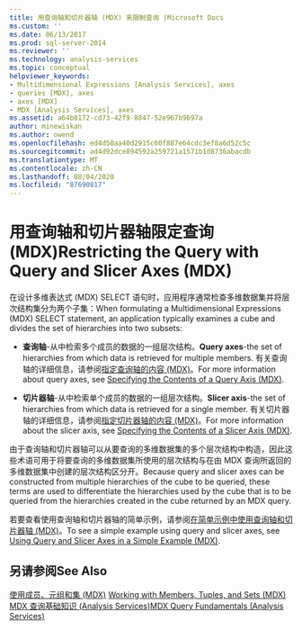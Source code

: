 ```yaml
---
title: 用查询轴和切片器轴 (MDX) 来限制查询 |Microsoft Docs
ms.custom: ''
ms.date: 06/13/2017
ms.prod: sql-server-2014
ms.reviewer: ''
ms.technology: analysis-services
ms.topic: conceptual
helpviewer_keywords:
- Multidimensional Expressions [Analysis Services], axes
- queries [MDX], axes
- axes [MDX]
- MDX [Analysis Services], axes
ms.assetid: a64b8172-cd73-42f9-8847-52e967b9697a
author: minewiskan
ms.author: owend
ms.openlocfilehash: ed4d50aa40d2915c60f887e64cdc3ef8a6d52c5c
ms.sourcegitcommit: ad4d92dce894592a259721a1571b1d8736abacdb
ms.translationtype: MT
ms.contentlocale: zh-CN
ms.lasthandoff: 08/04/2020
ms.locfileid: "87690817"
---
```

# <a name="restricting-the-query-with-query-and-slicer-axes-mdx"></a><span data-ttu-id="fab8e-102">用查询轴和切片器轴限定查询 (MDX)</span><span class="sxs-lookup"><span data-stu-id="fab8e-102">Restricting the Query with Query and Slicer Axes (MDX)</span></span>
  <span data-ttu-id="fab8e-103">在设计多维表达式 (MDX) SELECT 语句时，应用程序通常检查多维数据集并将层次结构集分为两个子集：</span><span class="sxs-lookup"><span data-stu-id="fab8e-103">When formulating a Multidimensional Expressions (MDX) SELECT statement, an application typically examines a cube and divides the set of hierarchies into two subsets:</span></span>  
  
-   <span data-ttu-id="fab8e-104">**查询轴**-从中检索多个成员的数据的一组层次结构。</span><span class="sxs-lookup"><span data-stu-id="fab8e-104">**Query axes**-the set of hierarchies from which data is retrieved for multiple members.</span></span> <span data-ttu-id="fab8e-105">有关查询轴的详细信息，请参阅[指定查询轴的内容 (MDX)](mdx-query-and-slicer-axes-specify-the-contents-of-a-query-axis.md)。</span><span class="sxs-lookup"><span data-stu-id="fab8e-105">For more information about query axes, see [Specifying the Contents of a Query Axis &#40;MDX&#41;](mdx-query-and-slicer-axes-specify-the-contents-of-a-query-axis.md).</span></span>  
  
-   <span data-ttu-id="fab8e-106">**切片器轴**-从中检索单个成员的数据的一组层次结构。</span><span class="sxs-lookup"><span data-stu-id="fab8e-106">**Slicer axis**-the set of hierarchies from which data is retrieved for a single member.</span></span> <span data-ttu-id="fab8e-107">有关切片器轴的详细信息，请参阅[指定切片器轴的内容 (MDX)](mdx-query-and-slicer-axes-specify-the-contents-of-a-slicer-axis.md)。</span><span class="sxs-lookup"><span data-stu-id="fab8e-107">For more information about the slicer axis, see [Specifying the Contents of a Slicer Axis &#40;MDX&#41;](mdx-query-and-slicer-axes-specify-the-contents-of-a-slicer-axis.md).</span></span>  
  
 <span data-ttu-id="fab8e-108">由于查询轴和切片器轴可以从要查询的多维数据集的多个层次结构中构造，因此这些术语可用于将要查询的多维数据集所使用的层次结构与在由 MDX 查询所返回的多维数据集中创建的层次结构区分开。</span><span class="sxs-lookup"><span data-stu-id="fab8e-108">Because query and slicer axes can be constructed from multiple hierarchies of the cube to be queried, these terms are used to differentiate the hierarchies used by the cube that is to be queried from the hierarchies created in the cube returned by an MDX query.</span></span>  
  
 <span data-ttu-id="fab8e-109">若要查看使用查询轴和切片器轴的简单示例，请参阅[在简单示例中使用查询轴和切片器轴 (MDX)](mdx-query-and-slicer-axes-using-axes-in-a-simple-example.md)。</span><span class="sxs-lookup"><span data-stu-id="fab8e-109">To see a simple example using query and slicer axes, see [Using Query and Slicer Axes in a Simple Example &#40;MDX&#41;](mdx-query-and-slicer-axes-using-axes-in-a-simple-example.md).</span></span>  
  
## <a name="see-also"></a><span data-ttu-id="fab8e-110">另请参阅</span><span class="sxs-lookup"><span data-stu-id="fab8e-110">See Also</span></span>  
 <span data-ttu-id="fab8e-111">[使用成员、元组和集 &#40;MDX&#41;](working-with-members-tuples-and-sets-mdx.md) </span><span class="sxs-lookup"><span data-stu-id="fab8e-111">[Working with Members, Tuples, and Sets &#40;MDX&#41;](working-with-members-tuples-and-sets-mdx.md) </span></span>  
 [<span data-ttu-id="fab8e-112">MDX 查询基础知识 (Analysis Services)</span><span class="sxs-lookup"><span data-stu-id="fab8e-112">MDX Query Fundamentals &#40;Analysis Services&#41;</span></span>](mdx-query-fundamentals-analysis-services.md)  
  
  
